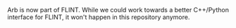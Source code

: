 Arb is now part of FLINT. While we could work towards a better C++/Python interface for FLINT, it won't happen in this repository anymore.
